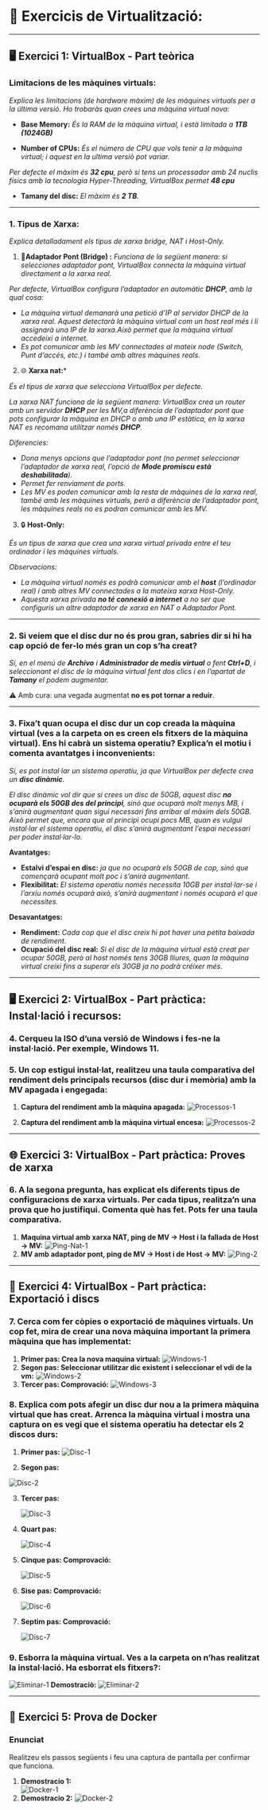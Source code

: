 # 📘 Exercicis de Virtualització:
---
## 🖥️ Exercici 1: VirtualBox - Part teòrica

### Limitacions de les màquines virtuals:
*Explica les limitacions (de hardware màxim) de les màquines virtuals per a la última versió. Ho trobaràs quan crees una màquina virtual nova:*
- **Base Memory:** *És la RAM de la màquina virtual, i està limitada a **1TB (1024GB)***
 
- **Number of CPUs:** *És el número de CPU que vols tenir a la màquina virtual; i aquest en la ultima versiò pot variar.*

*Per defecte el màxim és **32 cpu**, però si tens un processador amb 24 nuclis físics amb la tecnologia Hyper-Threading, VirtualBox permet **48 cpu***

- **Tamany del disc:** *El màxim és **2 TB**.*

---
### 1. Tipus de Xarxa:
*Explica detalladament els tipus de xarxa bridge, NAT i Host-Only.*
1. 🌉**Adaptador Pont (Bridge) :**
   *Funciona de la següent manera: si selecciones adaptador pont, VirtualBox connecta la màquina virtual directament a la xarxa real.*
 
  *Per defecte, VirtualBox configura l’adaptador en automàtic **DHCP**, amb la qual cosa:*
- *La màquina virtual demanarà una petició d’IP al servidor DHCP de la xarxa real. Aquest detectarà la màquina virtual com un host real més i li assignarà una IP de la xarxa.Això permet que la màquina virtual accedeixi a internet.*  
- *Es pot comunicar amb les MV connectades al mateix node (Switch, Punt d’accés, etc.) i també amb altres màquines reals.*

2. 🌐 **Xarxa nat:***

*És el tipus de xarxa que selecciona VirtualBox per defecte.*

*La xarxa NAT funciona de la següent manera:* *VirtualBox crea un router amb un servidor **DHCP** per les MV,a diferència de l’adaptador pont que pots configurar la màquina en DHCP o amb una IP estàtica, en la xarxa NAT es recomana utilitzar només **DHCP**.*

*Diferencies:*
- *Dona menys opcions que l’adaptador pont (no permet seleccionar l’adaptador de xarxa real, l’opció de **Mode promiscu està deshabilitada**).*
- *Permet fer renviament de ports.*
- *Les MV es poden comunicar amb la resta de màquines de la xarxa real, també amb les màquines virtuals, però a diferència de l’adaptador pont, les màquines reals no es podran comunicar amb les MV.*
 

3. 🔒 **Host-Only:**
   
*És un tipus de xarxa que crea una xarxa virtual privada entre el teu ordinador i les màquines virtuals.*

*Observacions:*
- *La màquina virtual només es podrà comunicar amb el **host** (l’ordinador real) i amb altres MV connectades a la mateixa xarxa Host-Only.*
- *Aquesta xarxa privada **no té connexió a internet** a no ser que configuris un altre adaptador de xarxa en NAT o Adaptador Pont.*

----
### 2. Si veiem que el disc dur no és prou gran, sabries dir si hi ha cap opció de fer-lo més gran un cop s’ha creat?

*Sí, en el menú de **Archivo** i **Administrador de medis virtual** o fent **Ctrl+D**, i seleccionant el disc de la màquina virtual fent dos clics i en l’apartat de **Tamany** el podem augmentar.*  

⚠️ Amb cura: una vegada augmentat **no es pot tornar a reduir**.

---
### 3. Fixa’t quan ocupa el disc dur un cop creada la màquina virtual (ves a la carpeta on es creen els fitxers de la màquina virtual). Ens hi cabrà un sistema operatiu? Explica’n el motiu i comenta avantatges i inconvenients:

*Sí, es pot instal·lar un sistema operatiu, ja que VirtualBox per defecte crea un **disc dinàmic**.* 

*El disc dinàmic vol dir que si crees un disc de 50GB, aquest disc **no ocuparà els 50GB des del principi**, sinó que ocuparà molt menys MB, i s’anirà augmentant quan sigui necessari fins arribar al màxim dels 50GB.*
*Això permet que, encara que al principi ocupi pocs MB, quan es vulgui instal·lar el sistema operatiu, el disc s’anirà augmentant l’espai necessari per poder instal·lar-lo.*

**Avantatges:**  
- **Estalvi d’espai en disc:** *ja que no ocuparà els 50GB de cop, sinó que començarà ocupant molt poc i s’anirà augmentant.* 
- **Flexibilitat:** *El sistema operatiu només necessita 10GB per instal·lar-se i l’arxiu només ocuparà això, s’anirà augmentant i només ocuparà el que necessites.*

**Desavantatges:**  
- **Rendiment:** *Cada cop que el disc creix hi pot haver una petita baixada de rendiment.*  
- **Ocupació del disc real:** *Si el disc de la màquina virtual està creat per ocupar 50GB, però al host només tens 30GB lliures, quan la màquina virtual creixi fins a superar els 30GB ja no podrà créixer més.*

---
## 🖥️ Exercici 2: VirtualBox - Part pràctica: Instal·lació i recursos:

### 4. Cerqueu la ISO d’una versió de Windows i fes-ne la instal·lació. Per exemple, Windows 11.  
### 5. Un cop estigui instal·lat, realitzeu una taula comparativa del rendiment dels principals recursos (disc dur i memòria) amb la MV apagada i engegada:
1. **Captura del rendiment amb la màquina apagada:**
![Processos-1](./Captures/Processos-1.png) 

2. **Captura del rendiment amb la màquina virtual encesa:**
![Processos-2](./Captures/Processos-2.png) 

---


## 🌐 Exercici 3: VirtualBox - Part pràctica: Proves de xarxa

### 6. A la segona pregunta, has explicat els diferents tipus de configuracions de xarxa virtuals. Per cada tipus, realitza’n una prova que ho justifiqui. Comenta què has fet. Pots fer una taula comparativa.

1. **Maquina virtual amb xarxa NAT, ping de MV -> Host i la fallada de Host -> MV:**
![Ping-Nat-1](./Captures/Ping-Nat-1.png) 
1. **MV amb adaptador pont, ping de MV -> Host i de Host -> MV:**
![Ping-2](./Captures/Ping-2.png)

---

## 💾 Exercici 4: VirtualBox - Part pràctica: Exportació i discs

### 7. Cerca com fer còpies o exportació de màquines virtuals. Un cop fet, mira de crear una nova màquina important la primera màquina que has implementat:
1. **Primer pas: Crea la nova maquina virtual:**
 ![Windows-1](./Captures/Windows-1.png)
2. **Segon pas: Seleccionar utilitzar dic existent i seleccionar el vdi de la vm:**
  ![Windows-2](./Captures/windows-2.png)
3. **Tercer pas: Comprovació:**
![Windows-3](./Captures/Windws-3.png)

### 8. Explica com pots afegir un disc dur nou a la primera màquina virtual que has creat. Arrenca la màquina virtual i mostra una captura on es vegi que el sistema operatiu ha detectar els 2 discos durs:

1. **Primer pas:**
 ![Disc-1](./Captures/Disco-1.png)

2. **Segon pas:**
   
  ![Disc-2](./Captures/Disco-2.png)

3. **Tercer pas:**
   
   ![Disc-3](./Captures/Disco-3.png)

4. **Quart pas:**
   
   ![Disc-4](./Captures/Disco-4.png)

5. **Cinque pas: Comprovació:**
   
   ![Disc-5](./Captures/Disxo-5.png)
  
6. **Sise pas: Comprovació:**
   
   ![Disc-6](./Captures/Disco-6.png)
  
7. **Septim pas: Comprovació:**
   
   ![Disc-7](./Captures/Disco-7.png)

### 9. Esborra la màquina virtual. Ves a la carpeta on n’has realitzat la instal·lació. Ha esborrat els fitxers?:
![Eliminar-1](./Captures/Eliinar-1.png)
**Demostraciò:**
![Eliminar-2](./Captures/Eliminar-2.png)


---

## 🐳 Exercici 5: Prova de Docker

### Enunciat
Realitzeu els passos següents i feu una captura de pantalla per confirmar que funciona.

1. **Demostracio 1:**  
![Docker-1](./Captures/Docker-1.png)
2. **Demostracio 2:**
![Docker-2](./Captures/Docker-2.png)

